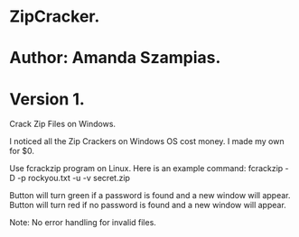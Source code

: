 # ZipCracker.
# Author: Amanda Szampias.
# Version 1.

Crack Zip Files on Windows. 

I noticed all the Zip Crackers on Windows OS cost money. I made my own for $0. 

Use fcrackzip program on Linux. Here is an example command:
fcrackzip -D -p rockyou.txt -u -v secret.zip


Button will turn green if a password is found and a new window will appear.
Button will turn red if no password is found and a new window will appear. 

 Note: No error handling for invalid files.


